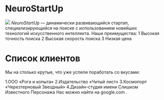 # NeuroStartUp
![](https://netology-code.github.io/git-homeworks/introduction/assets/logo.png)
*NeuroStartUp* — динамически развивающийся стартап, специализирующийся на поиске с использованием новейших технологий искусственного интеллекта.
Наши преимущества:
1 Высокая точность поиска
2 Высокая скорость поиска
3 Низкая цена
# Список клиентов
Мы на столько крутые, что уже успели поработать со вкусами:

1.ООО «Рога и копыта»
2.Издательство «Читый лист»
3.Космопорт «Черезтерновый Звездный»
4.Дизайн-студия имени Слишком Известного Персонажа
Нас можно найти на google.com .